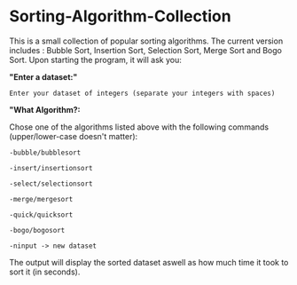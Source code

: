 # Sorting-Algorithm-Collection

This is a small collection of popular sorting algorithms. The current version
includes : Bubble Sort, Insertion Sort, Selection Sort, Merge Sort and Bogo Sort.
Upon starting the program, it will ask you:

<b> "Enter a dataset:" </b>

    Enter your dataset of integers (separate your integers with spaces)

<b>"What Algorithm?: </b>
  
  Chose one of the algorithms listed above with the following commands (upper/lower-case doesn't matter):

    -bubble/bubblesort
  
    -insert/insertionsort
  
    -select/selectionsort
  
    -merge/mergesort
  
    -quick/quicksort

    -bogo/bogosort
    
    -ninput -> new dataset
    
    
  The output will display the sorted dataset aswell as how much time it took to sort it (in seconds).
  


